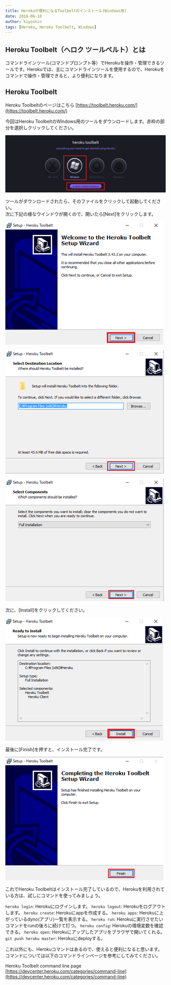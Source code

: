 ```yaml
---
title: Herokuが便利になるToolbeltのインストール(Windows用)
date: 2016-06-10
author: kiyoshin
tags: [Heroku, Heroku Toolbelt, Windows]
---
```


## Heroku Toolbelt（ヘロク ツールベルト）とは
コマンドラインツール(コマンドプロンプト等）でHerokuを操作・管理できるツールです。Herokuでは、主にコマンドラインツールを使用するので、Herokuをコマンドで操作・管理できると、より便利になります。
## Heroku Toolbelt
Heroku Toolbeltのページはこちら
[https://toolbelt.heroku.com/](https://toolbelt.heroku.com/)
 
今回はHeroku ToolbeltのWindows用のツールをダウンロードします。赤枠の部分を選択しクリックしてください。

![](images/how-to-install-heroku-toolbelt-1.png)

ツールがダウンロードされたら、そのファイルをクリックして起動してください。  
次に下記の様なウインドウが開くので、開いたら[Next]をクリックします。

![](images/how-to-install-heroku-toolbelt-2.png)

![](images/how-to-install-heroku-toolbelt-3.png)

![](images/how-to-install-heroku-toolbelt-4.png)

次に、[Install]をクリックしてください。

![](images/how-to-install-heroku-toolbelt-5.png)

最後に[Finish]を押すと、インストール完了です。

![](images/how-to-install-heroku-toolbelt-6.png)

これでHeroku Toolbeltはインストール完了しているので、Herokuを利用されている方は、試しにコマンドを使ってみましょう。

```heroku login```: Herokuにログインします。
```heroku logout```: Herokuをログアウトします。
```heroku create```: Herokuにappを作成する。
```heroku apps```: Herokuに上がっているdyno(アプリ)一覧を表示する。
```heroku run```: Herokuに実行させたいコマンドをrunの後ろに続けて打つ。
```heroku config```: Herokuの環境変数を確認できる。
```heroku open```: Herokuにアップしたアプリをブラウザで開いてくれる。
```git push heroku master```: Herokuにdeployする。

これ以外にも、Herokuコマンドはあるので、使えると便利になると思います。
コマンドについては以下のコマンドラインページを参考にしてみてください。

Heroku Toolbelt command line page 
[https://devcenter.heroku.com/categories/command-line](https://devcenter.heroku.com/categories/command-line)